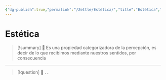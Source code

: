 ```yaml
---
{"dg-publish":true,"permalink":"/Zettle/Estética/","title":"Estética","updated":"2023-12-30T18:06:39.973-05:00"}
---
```



# Estética

> [!summary] 🧠
> Es una propiedad categorizadora de la percepción, es decir de lo que recibimos mediante nuestros sentidos, por consecuencia 

- - - 
> [!question] 🔗
> .
> .
